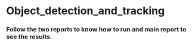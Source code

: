 # Object_detection_and_tracking

### Follow the two reports to know how to run and main report to see the results.
